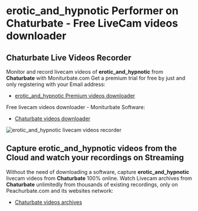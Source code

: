 # erotic_and_hypnotic Performer on Chaturbate - Free LiveCam videos downloader

## Chaturbate Live Videos Recorder

Monitor and record livecam videos of **erotic_and_hypnotic** from **Chaturbate** with Moniturbate.com
Get a premium trial for free by just and only registering with your Email address:
* [erotic_and_hypnotic Premium videos downloader](https://moniturbate.com/request-demo-licence-key.html)

Free livecam videos downloader - Moniturbate Software:
* [Chaturbate videos downloader](https://moniturbate.com/moniturbate-download-software.html)

![erotic_and_hypnotic livecam videos recorder](https://peachurnet.com/templates/moniturbate-software.png)


## Capture erotic_and_hypnotic videos from the Cloud and watch your recordings on Streaming

Without the need of downloading a software, capture **erotic_and_hypnotic** livecam videos from **Chaturbate** 100% online.
Watch Livecam archives from **Chaturbate** unlimitedly from thousands of existing recordings, only on Peachurbate.com and its websites network:
* [Chaturbate videos archives](https://peachurnet.com/)